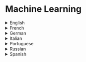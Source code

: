# Machine Learning

<details>
  <summary>English</summary>
  
  ### Materials
- [Harvard Data Science](https://cs109.github.io/2015/)
- [A History of Machine Learning](https://cloud.withgoogle.com/build/data-analytics/explore-history-machine-learning/)
- [Common ML Problems](https://developers.google.com/machine-learning/problem-framing/cases)
- [Timeline of Machine Learning](https://en.wikipedia.org/wiki/Timeline_of_machine_learning)
- [A Machine Learning Primer](https://www.confetti.ai/assets/ml-primer/ml_primer.pdf)
- [COS 402 Artificial Intelligence](https://www.cs.princeton.edu/courses/archive/fall12/cos402/)
- [Kaggle Intro to Machine Learning](https://www.kaggle.com/learn/intro-to-machine-learning)
- [Elite Data Science Learn Machine Learning](https://elitedatascience.com/learn-machine-learning)
- [Learning from Data - Machine Learning Course](https://work.caltech.edu/telecourse.html)
- [An Intro to Statistical Learning](https://www-bcf.usc.edu/~gareth/ISL/ISLR%20Sixth%20Printing.pdf)
- [Elements of Statistical Learning](https://web.stanford.edu/~hastie/ElemStatLearn/)
- [Coursera Machine Learning](https://www.coursera.org/learn/machine-learning)
- [Learning Machine Learning - Cloud AI](https://cloud.google.com/products/ai/ml-comic-1/)
- [Machine Learning Mastery](https://machinelearningmastery.com/start-here/)
- [Mathematics for Machine Learning](https://mml-book.github.io/)
- [Machine Learning Engineering](http://www.mlebook.com/wiki/doku.php)
- [Machine Learning From Scratch](https://mlfromscratch.com/)
- [Python Machine Learning Getting Started](https://www.w3schools.com/python/python_ml_getting_started.asp)
- [A guide to machine learning algorithms and their applications](https://www.sas.com/en_ie/insights/articles/analytics/machine-learning-algorithms.html)
- [CS221: Artificial Intelligence: Principles and Techniques | Stanford University](https://www.newworldai.com/cs221-artificial-intelligence-principles-and-techniques-stanford-university/)
- [COS 511 Theoretical Machine Learning](https://www.cs.princeton.edu/courses/archive/spring19/cos511/)
- [CS50's Introduction to Artificial Intelligence with Python 2020](https://www.youtube.com/playlist?list=PLhQjrBD2T382Nz7z1AEXmioc27axa19Kv)
- [Analytics Vidhya](https://www.analyticsvidhya.com/learning-path-learn-machine-learning/)
- [Edx Machine Learning](https://www.edx.org/course/machine-learning-columbiax-csmm-102x-4)
- [Reddit Learn ML](https://www.reddit.com/r/machinelearning)
- [CS 229 Stanford](http://cs229.stanford.edu/)
- [CS340 Machine Learning](https://www.cs.ubc.ca/~murphyk/Teaching/CS340-Fall07/)
- [Scikit-Learn ML](https://www.edureka.co/blog/scikit-learn-machine-learning/)
- [Spring Board](https://www.springboard.com/resources/learning-paths/machine-learning-python)
- [ML Introduction](https://www.toptal.com/machine-learning/machine-learning-theory-an-introductory-primer)
- [ML Tutorial](https://www.python-course.eu/machine_learning.php)
- [Tutorialspoint](https://www.tutorialspoint.com/machine_learning_with_python/index.htm)
- [Guru99](https://www.guru99.com/machine-learning-tutorial.html)
- [Digital Ocean](https://www.digitalocean.com/community/tutorials/an-introduction-to-machine-learning)
- [Geeks for Geeks](https://www.geeksforgeeks.org/machine-learning/)
- [Tutorial List](https://github.com/ujjwalkarn/Machine-Learning-Tutorials)
- [Awesome Machine Learning](https://github.com/josephmisiti/awesome-machine-learning)
- [Foundations of Machine Learning](https://cs.nyu.edu/~mohri/mlbook/)
- [Machine Learning from Scratch](https://dafriedman97.github.io/mlbook/content/table_of_contents.html)
- [Understanding Machine Learning: From Theory to Algorithms](https://www.cs.huji.ac.il/~shais/UnderstandingMachineLearning/understanding-machine-learning-theory-algorithms.pdf)
- [Notes On Using Data Science & Artificial Intelligence](https://chrisalbon.com/)
- [Data Quest](https://www.dataquest.io/blog/)
- [J. P. Morgan](https://www.jpmorgan.com/global/research/machine-learning)
- [Real Python Tutorials](https://realpython.com/tutorials/machine-learning/)
- [Modern Machine Learning in Python](http://www.cs.tut.fi/~hehu/MMLP.pdf)
- [Machine Learning Notebooks](https://sebastianraschka.com/notebooks/python-notebooks.html)
- [ML Articles](https://web.engr.oregonstate.edu/~tgd/projects/tutorials.html)
- [Adventures in ML](http://adventuresinmachinelearning.com/)
- [ML Lectures](https://www.cs.cmu.edu/~tom/10701_sp11/lectures.shtml)
- [SciLab](https://scilab.io/category/machine-learning/)
- [Neural Networks and Deep Learning](http://neuralnetworksanddeeplearning.com/index.html)
- [ML from Theory to Algorithms](https://www.cs.huji.ac.il/~shais/UnderstandingMachineLearning/understanding-machine-learning-theory-algorithms.pdf)
- [ML for Everyone](https://vas3k.com/blog/machine_learning/)
- [Introduction to ML](http://alex.smola.org/drafts/thebook.pdf)
- [A Course in ML](http://ciml.info/dl/v0_8/ciml-v0_8-all.pdf)
- [Tutorial Book](http://disp.ee.ntu.edu.tw/~pujols/Machine%20Learning%20Tutorial.pdf)
- [ML for Dummies](https://mscdss.ds.unipi.gr/wp-content/uploads/2018/02/Untitled-attachment-00056-2-1.pdf)
- [ML in Action](http://www2.ift.ulaval.ca/~chaib/IFT-4102-7025/public_html/Fichiers/Machine_Learning_in_Action.pdf)
- [ML: Power and Promise](https://royalsociety.org/~/media/policy/projects/machine-learning/publications/machine-learning-report.pdf)
- [Intro to ML](https://www.seas.upenn.edu/~cis519/fall2017/lectures/01_introduction.pdf)
- [Basic Concepts](https://courses.edx.org/asset-v1:ColumbiaX+CSMM.101x+1T2017+type@asset+block@AI_edx_ml_5.1intro.pdf)
- [ML using Python](https://in.pycon.org/2011/static/files/talks/11/Introduction_To_ML_Partial_2.pdf)
- [Machine Learning in Haskell](https://mmhaskell.com/machine-learning)
- [Grokking Machine Learning](https://www.manning.com/books/grokking-machine-learning)
- [How Machine Learning Works](https://www.manning.com/books/how-machine-learning-works)
- [The 50 Best Free Datasets for Machine Learning](https://gengo.ai/datasets/the-50-best-free-datasets-for-machine-learning/)
- [140 Machine Learning Formulas](https://drive.google.com/file/d/0B0RLknmL54khQlhGUzFUWEtncTA/view)
- [Edureka Machine Learning](https://www.youtube.com/watch?v=Pj0neYUp9Tc&amp;list=PL9ooVrP1hQOHUfd-g8GUpKI3hHOwM_9Dn)
- [Deep Learning with Structured Data](https://www.manning.com/books/deep-learning-with-structured-data)
- [Probabilistic Deep Learning with Python](https://www.manning.com/books/probabilistic-deep-learning-with-python)
- [Probabilistic Machine Learning: An Introduction](https://probml.github.io/pml-book/book1.html)
- [Machine Learning for Business](https://www.manning.com/books/machine-learning-for-business)
- [Machine Learning with Python: from Linear Models to Deep Learning](https://www.edx.org/course/machine-learning-with-python-from-linear-models-to)
- [Roadmap: How to Learn Machine Learning in 6 Months](https://www.youtube.com/watch?v=MOdlp1d0PNA)
- [Machine Learning Zero to Hero (Google I/O'19)](https://www.youtube.com/watch?v=VwVg9jCtqaU)
- [Introduction to Machine Learning (MIT)](https://www.youtube.com/watch?v=h0e2HAPTGF4)
- [Introduction to Machine Learning - Prof. Arti Ramesh](https://www.youtube.com/playlist?list=PLUZjIBGiCHFfRJwflq6NqU3CuiPhAhSfi)
- [Intro to Machine Learning](https://www.youtube.com/playlist?list=PLAwxTw4SYaPkQXg8TkVdIvYv4HfLG7SiH)
- [Introduction to Statistical Learning Series](https://www.youtube.com/playlist?list=PLOg0ngHtcqbPTlZzRHA2ocQZqB1D_qZ5V)
- [Statistics for Data Science](https://www.youtube.com/watch?v=Vfo5le26IhY)
- [Machine Learning Fundamentals](https://www.youtube.com/watch?v=FqcKTNcRH88&list=PL_onPhFCkVQhUzcTVgQiC8W2ShZKWlm0s)
- [Machine Learning Crash Course || Samuel Taylor](https://www.youtube.com/watch?v=bwNY-pd8Ups&t=)
- [The Mathematics of Machine Learning](https://www.youtube.com/watch?v=r07Sofj_puQ&amp;t)
- [Mathematics for Machine Learning - Multivariate Calculus](https://www.youtube.com/playlist?list=PLiiljHvN6z193BBzS0Ln8NnqQmzimTW23)
- [Mathematics for Machine Learning - Linear Algebra](https://www.youtube.com/playlist?list=PLiiljHvN6z1_o1ztXTKWPrShrMrBLo5P3)
- [Cornell CS4780](https://www.youtube.com/watch?v=MrLPzBxG95I&amp;list=PLl8OlHZGYOQ7bkVbuRthEsaLr7bONzbXS)
- [Machine learning in Python with Scikit-Learn](https://www.youtube.com/playlist?list=PL5-da3qGB5ICeMbQuqbbCOQWcS6OYBr5A)
- [Machine Learning with Scikit-Learn](https://www.youtube.com/playlist?list=PLonlF40eS6nynU5ayxghbz2QpDsUAyCVF)
- [How do I select features for Machine Learning?](https://www.youtube.com/watch?v=YaKMeAlHgqQ)
- [Machine Learning with Python](https://www.youtube.com/watch?v=Q59X518JZHE)
- [Machine Learning - StatQuest](https://www.youtube.com/playlist?list=PLblh5JKOoLUICTaGLRoHQDuF_7q2GfuJF)
- [MIT 18.065 Matrix Methods in Data Analysis and Machine Learning](https://www.youtube.com/watch?v=Cx5Z-OslNWE&amp;list=PLUl4u3cNGP63oMNUHXqIUcrkS2PivhN3k)
- [MIT RES.LL-005 Mathematics of Big Data and Machine Learning](https://www.youtube.com/playlist?list=PLUl4u3cNGP62uI_DWNdWoIMsgPcLGOx-V)
- [Stanford CS229: Machine Learning (Autumn 2018)](https://www.youtube.com/playlist?list=PLoROMvodv4rMiGQp3WXShtMGgzqpfVfbU)
- [Stanford CS224W: Machine Learning with Graphs](https://www.youtube.com/playlist?list=PLoROMvodv4rPLKxIpqhjhPgdQy7imNkDn)
- [Real-World Python Machine Learning Tutorial w/ Sci-kit Learn](https://www.youtube.com/watch?v=M9Itm95JzL0)
- [The History of Artificial Intelligence (Documentary)](https://www.youtube.com/watch?v=R3YFxF0n8n8&ab_channel=Futurology)
- [Elements of AI](https://course.elementsofai.com/)
- [Google Machine Learning Crash Course](https://developers.google.com/machine-learning/crash-course/ml-intro)
- [Machine Learning, Data Science and Deep Learning with Python](https://www.manning.com/livevideo/machine-learning-data-science-and-deep-learning-with-python)
- [Succeeding with AI](https://www.manning.com/books/succeeding-with-ai)
- [Machine Learning Bookcamp](https://www.manning.com/books/machine-learning-bookcamp)
- [MachineLearningWithTensorFlow2ed](https://www.manning.com/books/machine-learning-with-tensorflow-second-edition)
- [Grokking Artificial Intelligence Algorithms](https://www.manning.com/books/grokking-artificial-intelligence-algorithms)
- [Trust in Machine Learning](https://www.manning.com/books/trust-in-machine-learning)
- [AI-Powered Search](https://www.manning.com/books/ai-powered-search)
- [Feature Engineering Bookcamp](https://www.manning.com/books/feature-engineering-bookcamp)
</details>

<details>
  <summary>French</summary>
  
  ### Materials
- [L'apprentissage automatique](https://www.univ-tlemcen.dz/~benmammar/IA2.pdf)
- [Apprentissage Automatique](http://www.math-info.univ-paris5.fr/~bouzy/Doc/AA1/Seance1.pdf)
- [Algorithmes d’apprentissage automatique](https://www.di.ens.fr/~germain/publis/memoire.pdf)
- [Apprentissage Automatique (Master)](http://www.cril.univ-artois.fr/~koriche/courses.html)
- [Apprentissage Artificiel](http://members.cbio.mines-paristech.fr/~thocking/mines-course/2011-05-13-clustering/coursFM-apprentissage.pdf)
- [Fondements](http://www.lifl.fr/~pietquin/teaching/FAACours1.pdf)
- [Exemples](https://www.irisa.fr/symbiose/people/fcoste/data/ens/bioinfo/Induction/InductionModeles2pp.pdf)
- [Cours](http://www.grappa.univ-lille3.fr/~torre/Enseignement/Cours/Apprentissage-Automatique/)
- [Univ-Lyon](http://eric.univ-lyon2.fr/~jahpine/cours/m2_dm-ml/cm.pdf)
</details>

<details>
  <summary>German</summary>
  
  ### Materials
- [Maschinelles Lernen Riedel](http://morrisriedel.de/wp-content/uploads/2017/12/2016-10-13-1-Maschinelles-Lernen-Riedel-v1.pdf)
- [Maschinelles Lernen](https://www-ai.cs.uni-dortmund.de/LEHRE/VORLESUNGEN/MLRN/WS1314/mlv_skript_ws1314.pdf)
- [Presentation](https://www.bigdata.fraunhofer.de/content/dam/bigdata/de/documents/Publikationen/Fraunhofer_Studie_ML_201809.pdf)
- [Maschinelles Lernen Book](https://www.bigdata.fraunhofer.de/content/dam/bigdata/de/documents/Publikationen/BMBF_Fraunhofer_ML-Ergebnisbericht_Gesamt.pdf)
- [Maschinelles Lernen auf FPGAs](https://tu-dresden.de/ing/informatik/ti/vlsi/ressourcen/dateien/dateien_studium/dateien_lehstuhlseminar/vortraege_lehrstuhlseminar/lehrstuhlseminar_ss18/Maschinelles-Lernen.pdf)
- [Karlsruhe Institue of Technology](http://semantic-web-grundlagen.de/w/images/b/b5/IntroAI-V05.pdf)
- [Uni Bielefeld](https://www.techfak.uni-bielefeld.de/~ugrossek/media/da_ugtl.pdf)
- [Felix Wichmann](https://www.chaosbern.ch/files/slides-Vortrag-Maschinelles-Lernen.pdf)
- [Goethe Universitat](https://www.ki.informatik.uni-frankfurt.de/lehre/WS2012/KI/folien/13-machinelleslernen.pdf)
</details>

<details>
  <summary>Italian</summary>
  
  ### Materials
- [Machine Learning It](http://www.intelligenzaartificiale.it/machine-learning/)
- [Wikibooks](https://it.wikibooks.org/wiki/Intelligenza_artificiale/Apprendimento_automatico)
- [Politecnico Milano](https://home.deib.polimi.it/lanzi/msi/gray/Unit%2001%20-%20Apprendimento%20automatico.pdf)
- [Introduzione](http://www.uniroma2.it/didattica/MGRI/deposito/ml_intro.pdf)
- [Leziones](https://www.math.unipd.it/~aiolli/corsi/1516/aa/)
- [AA Introduzione](http://twiki.di.uniroma1.it/pub/ApprAuto/AnnoAcc0708/1Intro.pdf)
</details>

<details>
  <summary>Portuguese</summary>
  
  ### Materials
- [Aprendizado de Máquina UFF](http://www.ic.uff.br/~bianca/aa/)
- [Aprendizado de Máquina UFMG](http://www.est.ufmg.br/~marcosop/est171-ML/index.htm)
- [Introdução](http://www.inf.ufpr.br/lesoliveira/aprendizado/introducao.pdf)
- [AM Introdução](http://www.ppgia.pucpr.br/~alekoe/AM/2007/1-Introducao-ApreMaq-2007.pdf)
- [AM usando Python](http://thiagomarzagao.com/assets/teaching/ipea/slides1.pdf)
- [Machine learning e alguns exemplos de aplicação em dados astronômicos](http://www.astro.iag.usp.br/~astro12h/files/2018/0305.pdf)
- [Desmistificando a Inteligência Artificial](https://www.youtube.com/watch?v=c8C_EJcZbdU)
</details>

<details>
  <summary>Russian</summary>
  
  ### Materials
- [Vas3k](https://vas3k.ru/blog/machine_learning/)
- [ML Presentation](http://bioinformaticsinstitute.ru/sites/default/files/vvedenie_v_mashinnoe_obuchenie.pdf)
- [ML Presentation](http://www.machinelearning.ru/wiki/images/c/cc/Voron-2017-10-08.pdf)
- [ML and Data Mining](http://www.uic.unn.ru/~zny/ml/Course/ml_pres.pdf)
- [ML 2015](https://compscicenter.ru/media/slides/machine_learning_1_2015_autumn/2015_09_18_machine_learning_1_2015_autumn.pdf)
- [FMLDM](https://cs.hse.ru/data/2015/05/25/1096949400/FMLDM.pdf)
- [Intro](https://logic.pdmi.ras.ru/~sergey/teaching/mlkazan14/01-intro.pdf)
</details>

<details>
  <summary>Spanish</summary>
  
  ### Materials
- [Introducción](http://www.cs.us.es/~fsancho/?e=75)
- [Tipos de aprendizaje automático](https://medium.com/soldai/tipos-de-aprendizaje-autom%C3%A1tico-6413e3c615e2)
- [Aprendizaje Automático](http://www.lsi.upc.es/~bejar/ia/transpas/teoria/6-AP-aprendizaje.pdf)
- [Aprendizaje Automático Book](https://upcommons.upc.edu/bitstream/handle/2099.3/36157/9788483019962.pdf)
- [Introdución AA](http://habla.dc.uba.ar/gravano/ith-2014/09-aprendizaje-automatico.pdf)
- [Métodos y Aplicaciones](http://www.eui.uva.es/doc/anuncios/curso.2013.2014/aprendizajeAutomatico.pdf)
- [Aprendizaje Profundo](https://ccc.inaoep.mx/~pgomez/conferences/PggTSys16.pdf)
- [ML Introducción](https://www.zemsania.com/recursos-zemsania/whitepapers/DTS/Machine_learning.pdf)
- [Fundamentos de AA](http://www.famaf.proed.unc.edu.ar/pluginfile.php/19002/mod_resource/content/2/01.introduccion.pdf)
- [Intro al AA](http://ocw.uc3m.es/ingenieria-informatica/herramientas-de-la-inteligencia-artificial/contenidos/transparencias/MDWEBHIA-clase.pdf)
</details>